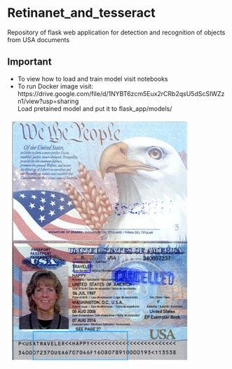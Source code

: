 # Retinanet_and_tesseract
Repository of flask web application for detection and recognition of objects from USA documents
## Important
<ul>
<li>To view how to load and train model visit notebooks</li>
<li>To run Docker image visit:<br>https://drive.google.com/file/d/1NYBT6zcm5Eux2rCRb2qsU5dScSIWZzn1/view?usp=sharing<br>Load pretained model and put it to flask_app/models/</li>
</ul>

![alt text](preview.png) 
